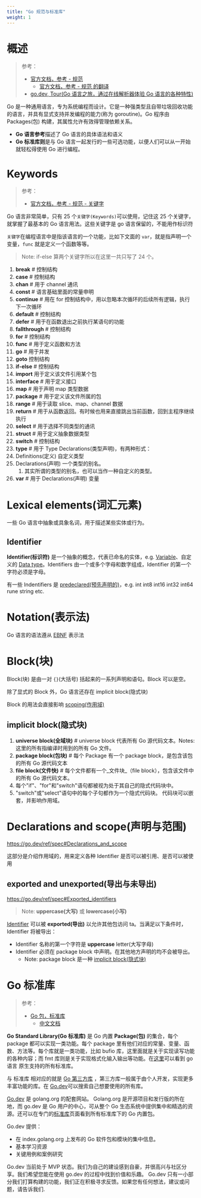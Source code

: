 ```yaml
---
title: "Go 规范与标准库"
weight: 1
---
```


# 概述

> 参考：
>
> - [官方文档，参考 - 规范](https://go.dev/ref/spec)
>   - [官方文档，参考 - 规范 的翻译](https://github.com/bekcpear/mypelicanconfandarticles/blob/master/content/Tech/gospec.rst)
> - [go.dev, Tour(Go 语言之旅，通过在线解析器体验 Go 语言的各种特性)](https://go.dev/tour/list)


Go 是一种通用语言，专为系统编程而设计。它是一种强类型且自带垃圾回收功能的语言，并具有显式支持并发编程的能力(称为 goroutine)。Go 程序由 Packages(包) 构建，其属性允许有效得管理依赖关系。

- **Go 语言参考**描述了 Go 语言的具体语法和语义
- **Go 标准库则**是与 Go 语言一起发行的一些可选功能，以便人们可以从一开始就轻松得使用 Go 进行编程。

# Keywords

> 参考：
>
> - [官方文档，参考 - 规范 - 关键字](https://go.dev/ref/spec#Keywords)

Go 语言非常简单，只有 25 个`关键字(Keywords)`可以使用，记住这 25 个关键字，就掌握了最基本的 Go 语言用法。这些关键字是 go 语言保留的，不能用作标识符

`关键字`在编程语言中是指该语言的一个功能，比如下文面的 `var`，就是指声明一个变量，`func` 就是定义一个函数等等。

> Note: if-else 算两个关键字所以在这里一共只写了 24 个。

1. **break** # 控制结构
2. **case** # 控制结构
3. **chan** # 用于 channel 通讯
4. **const** # 语言基础里面的常量申明
5. **continue** # 用在 for 控制结构中，用以忽略本次循环的后续所有逻辑，执行下一次循环
6. **default** # 控制结构
7. **defer** # 用于在函数退出之前执行某语句的功能
8. **fallthrough** # 控制结构
9. **for** # 控制结构
10. **func** # 用于定义函数和方法
11. **go** # 用于并发
12. **goto** 控制结构
13. **if-else** # 控制结构
14. **import** 用于定义该文件引用某个包
15. **interface** # 用于定义接口
16. **map** # 用于声明 map 类型数据
17. **package** # 用于定义该文件所属的包
18. **range** # 用于读取 slice、map、channel 数据
19. **return** # 用于从函数返回。有时候也用来直接跳出当前函数，回到主程序继续执行
20. **select** # 用于选择不同类型的通讯
21. **struct** # 用于定义抽象数据类型
22. **switch** # 控制结构
23. **type** # 用于 Type Declarations(类型声明)，有两种形式：
24. Definitions(定义) 自定义类型
25. Declarations(声明) 一个类型的别名。
    1. 其实所谓的类型的别名，也可以当作一种自定义的类型。
26. **var** # 用于 Declarations(声明) 变量

# Lexical elements(词汇元素)

一些 Go 语言中抽象或具象名词，用于描述某些实体或行为。

## Identifier

**Identifier(标识符)** 是一个抽象的概念，代表已命名的实体，e.g. [Variable](/docs/2.编程/高级编程语言/Go/Go%20规范与标准库/Variable.md)、自定义的 [Data type](/docs/2.编程/高级编程语言/Go/Go%20规范与标准库/Data%20type.md)。Identifiers 由一个或多个字母和数字组成，Identifier 的第一个字符必须是字母。

有一些 Indentifiers 是 [predeclared(预先声明的)](https://go.dev/ref/spec#Predeclared_identifiers)，e.g. int int8 int16 int32 int64 rune string etc.

# Notation(表示法)

Go 语言的语法遵从 [EBNF](https://en.wikipedia.org/wiki/Extended_Backus%E2%80%93Naur_form) 表示法

# Block(块)

Block(块) 是由一对 `{}`(大括号) 括起来的一系列声明和语句。Block 可以是空。

除了显式的 Block 外，Go 语言还存在 implicit block(隐式块)

Block 的用法会直接影响 [scoping(作用域)](#Declarations%20and%20scope(声明与范围))

## implicit block(隐式块)

1. **universe block(全域块)** # universe block 代表所有 Go 源代码文本。Notes: 这里的所有指编译时用到的所有 Go 文件。
2. **package block(包块)** # 每个 Package 有一个 package block，是包含该包的所有 Go 源代码文本
3. **file block(文件快)** # 每个文件都有一个_文件块_（file block），包含该文件中的所有 Go 源代码文本。
4. 每个"if"、"for"和"switch"语句都被视为处于其自己的隐式代码块中。
5. "switch"或"select"语句中的每个子句都作为一个隐式代码块。 代码块可以嵌套，并影响作用域。

# Declarations and scope(声明与范围)

https://go.dev/ref/spec#Declarations_and_scope

这部分是介绍作用域的，用来定义各种 Identifier 是否可以被引用、是否可以被使用

## exported and unexported(导出与未导出)

https://go.dev/ref/spec#Exported_identifiers

> Note: **uppercase(大写)** 或 **lowercase(小写)**

[Identifier](#Identifier) 可以被 **exported(导出)** 以允许其他包访问 ta。当满足以下条件时，Identifier 将被导出：

- Identifier 名称的第一个字符是 **uppercase** letter(大写字母)
- Identifier 必须在 package block 中声明。在其他地方声明的均不会被导出。
  - Note: package block 是一种 [implicit block(隐式块)](#implicit%20block(隐式块))

# Go 标准库

> 参考：
>
> - [Go 包，标准库](https://pkg.go.dev/std)
>   - [中文文档](https://studygolang.com/pkgdoc)

**Go Standard Library(Go 标准库)** 是 Go 内置 **Package(包)** 的集合，每个 package 都可以实现一类功能。每个 package 里有他们对应的常量、变量、函数、方法等。每个库就是一类功能，比如 bufio 库，这里面就是关于实现读写功能的各种内容；而 fmt 库则是关于实现格式化输入输出等功能。在[这里](https://pkg.go.dev/std?tab=packages)可以看到 go 语言 原生支持的所有标准库。

与 标准库 相对应的就是 [Go 第三方库](/docs/2.编程/高级编程语言/Go/Go%20第三方库/Go%20第三方库.md) ，第三方库一般属于由个人开发，实现更多丰富功能的库。在 [Go.dev](https://pkg.go.dev/)可以搜索自己想要使用的所有库。

[Go.dev](https://pkg.go.dev/) 是 golang.org 的配套网站。 Golang.org 是开源项目和发行版的所在地，而 go.dev 是 Go 用户的中心，可从整个 Go 生态系统中提供集中和精选的资源。还可以在专门的[标准库](https://pkg.go.dev/std)页面看到所有标准库下的 Go 内置包。

Go.dev 提供：

- 在 index.golang.org 上发布的 Go 软件包和模块的集中信息。
- 基本学习资源
- 关键用例和案例研究

Go.dev 当前处于 MVP 状态。我们为自己的建设感到自豪，并很高兴与社区分享。我们希望您能在使用 go.dev 的过程中找到价值和乐趣。 Go.dev 只有一小部分我们打算构建的功能，我们正在积极寻求反馈。如果您有任何想法，建议或问题，请告诉我们.

